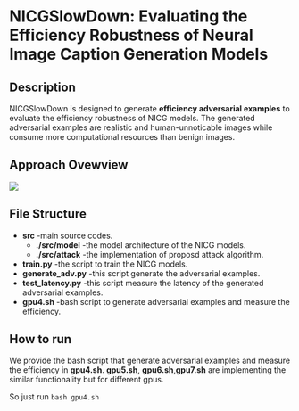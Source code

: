 # NICGSlowDown: Evaluating the Efficiency Robustness of Neural Image Caption Generation Models

## Description

NICGSlowDown is designed to generate  **efficiency adversarial examples** to evaluate the efficiency robustness of NICG models.
The generated adversarial examples are realistic and human-unnoticable images while consume more computational resources than benign images.



## Approach Ovewview
![](https://github.com/anonymousGithub2022/1/blob/main/fig/0001.jpg)




## File Structure
* **src** -main source codes.
  * **./src/model** -the model architecture of the NICG models.
  * **./src/attack** -the implementation of proposd attack algorithm.
* **train.py** -the script to train the NICG models.
* **generate_adv.py** -this script generate the adversarial examples.
* **test_latency.py** -this script measure the latency of the generated adversarial examples.
* **gpu4.sh** -bash script to generate adversarial examples and measure the efficiency.


## How to run
We provide the bash script that generate adversarial examples and measure the efficiency in **gpu4.sh**. **gpu5.sh**, **gpu6.sh**,**gpu7.sh** are implementing the similar functionality but for different gpus. 

 So just run `bash gpu4.sh`

